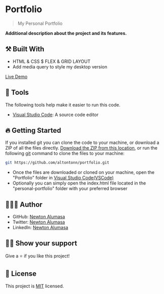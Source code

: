 

# Portfolio

> My Personal Portfolio

**Additional description about the project and its features.**

## ⚒️ Built With

- HTML & CSS $ FLEX & GRID LAYOUT
- Add media query to style my desktop version

[Live Demo](https://altontonn.github.io/)

## 🧰 Tools

The following tools help make it easier to run this code.

- [Visual Studio Code](https://code.visualstudio.com/): A source code editor

## 🔥 Getting Started

If you installed git you can clone the code to your machine, or download a ZIP of all the files directly.
[Download the ZIP from this location](https://github.com/altontonn/portfolio/archive/refs/heads/main.zip), or run the following [git](https://git-scm.com/downloads) command to clone the files to your machine:

```bash
git https://github.com/altontonn/portfolio.git
```

- Once the files are downloaded or cloned on your machine, open the "Portfolio" folder in [Visual Studio Code(VSCode)](https://code.visualstudio.com/)
- Optionally you can simply open the index.html file located in the "personal-portfolio" folder with your preferred browser

## 🙎🏾‍♂️ Author

- GitHub: [Newton Alumasa](https://github.com/altontonn)
- Twitter: [Newton Alumasa](https://twitter.com/AlumasaNewton)
- LinkedIn: [Newton Alumasa](https://linkedin.com/in/NewtonAlumasa)

## 👊🏾 Show your support

Give a ⭐️ if you like this project!

## 📝 License

This project is [MIT](./LICENSE) licensed.